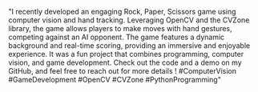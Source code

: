 "I recently developed an engaging Rock, Paper, Scissors game using computer vision and hand tracking. 
Leveraging OpenCV and the CVZone library, the game allows players to make moves with hand gestures, competing against an AI opponent. 
The game features a dynamic background and real-time scoring, providing an immersive and enjoyable experience. 
It was a fun project that combines programming, computer vision, and game development.
Check out the code and a demo on my GitHub, and feel free to reach out for more details ! 
#ComputerVision #GameDevelopment #OpenCV #CVZone #PythonProgramming"






